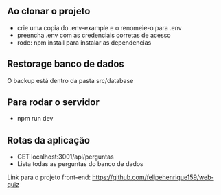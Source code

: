 ## Ao clonar o projeto

- crie uma copia do .env-example e o renomeie-o para .env
- preencha .env com as credenciais corretas de acesso
- rode: npm install para instalar as dependencias

## Restorage banco de dados

O backup está dentro da pasta src/database

## Para rodar o servidor

- npm run dev

## Rotas da aplicação

- GET localhost:3001/api/perguntas
- Lista todas as perguntas do banco de dados

Link para o projeto front-end: https://github.com/felipehenrique159/web-quiz
